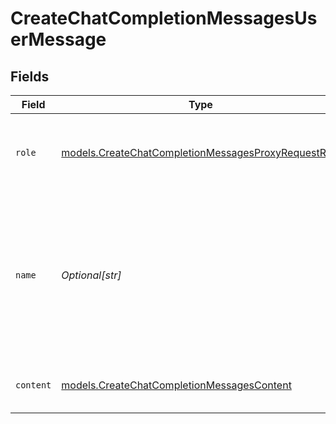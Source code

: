 # CreateChatCompletionMessagesUserMessage


## Fields

| Field                                                                                                                        | Type                                                                                                                         | Required                                                                                                                     | Description                                                                                                                  |
| ---------------------------------------------------------------------------------------------------------------------------- | ---------------------------------------------------------------------------------------------------------------------------- | ---------------------------------------------------------------------------------------------------------------------------- | ---------------------------------------------------------------------------------------------------------------------------- |
| `role`                                                                                                                       | [models.CreateChatCompletionMessagesProxyRequestRole](../models/createchatcompletionmessagesproxyrequestrole.md)             | :heavy_check_mark:                                                                                                           | The role of the messages author, in this case `user`.                                                                        |
| `name`                                                                                                                       | *Optional[str]*                                                                                                              | :heavy_minus_sign:                                                                                                           | An optional name for the participant. Provides the model information to differentiate between participants of the same role. |
| `content`                                                                                                                    | [models.CreateChatCompletionMessagesContent](../models/createchatcompletionmessagescontent.md)                               | :heavy_check_mark:                                                                                                           | The contents of the user message.                                                                                            |